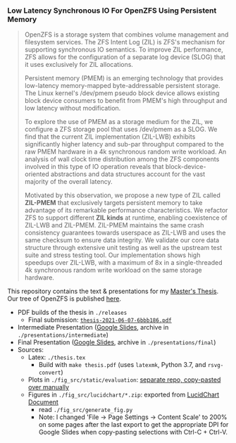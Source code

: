 ### Low Latency Synchronous IO For OpenZFS Using Persistent Memory

> OpenZFS is a storage system that combines volume management and filesystem services.
> The ZFS Intent Log (ZIL) is ZFS's mechanism for supporting synchronous IO semantics.
> To improve ZIL performance, ZFS allows for the configuration of a separate log device (SLOG) that it uses exclusively for ZIL allocations.
> 
> Persistent memory (PMEM) is an emerging technology that provides low-latency memory-mapped byte-addressable persistent storage.
> The Linux kernel's /dev/pmem pseudo block device allows existing block device consumers to benefit from PMEM's high throughput and low latency without modification.
> 
> To explore the use of PMEM as a storage medium for the ZIL, we configure a ZFS storage pool that uses /dev/pmem as a SLOG.
> We find that the current ZIL implementation (ZIL-LWB) exhibits significantly higher latency and sub-par throughput compared to the raw PMEM hardware in a 4k synchronous random write workload.
> An analysis of wall clock time distribution among the ZFS components involved in this type of IO operation reveals that block-device-oriented abstractions and data structures account for the vast majority of the overall latency.
> 
> Motivated by this observation, we propose a new type of ZIL called **ZIL-PMEM** that exclusively targets persistent memory to take advantage of its remarkable performance characteristics.
> We refactor ZFS to support different **ZIL kinds** at runtime, enabling coexistence of ZIL-LWB and ZIL-PMEM.
> ZIL-PMEM maintains the same crash consistency guarantees towards userspace as ZIL-LWB and uses the same checksum to ensure data integrity.
> We validate our core data structure through extensive unit testing as well as the upstream test suite and stress testing tool.
> Our implementation shows high speedups over ZIL-LWB, with a maximum of 8x in a single-threaded 4k synchronous random write workload on the same storage hardware.


This repository contains the text & presentations for my [Master's Thesis](https://github.com/problame/master-thesis/blob/master/releases/thesis-2021-06-07-6bbb186.pdf).
Our tree of OpenZFS is published [here](https://github.com/problame/zfs-master-thesis).

* PDF builds of the thesis in `./releases`
  * Final submission: [`thesis-2021-06-07-6bbb186.pdf`](https://github.com/problame/master-thesis/blob/master/releases/thesis-2021-06-07-6bbb186.pdf)
* Intermediate Presentation ([Google Slides](https://docs.google.com/presentation/d/1bsovsHMcMKI9dxca54QYlfYFpSxTps3s1rI3wVEC_Xw/edit?usp=sharing), archive in `./presentations/intermediate`)
* Final Presentation ([Google Slides](https://docs.google.com/presentation/d/1Sw1P6MAKrdRaDXpTohwd_IvWoCf_ecnDJ1rA1Em-Hm0/edit?usp=sharing), archive in `./presentations/final`)
* Sources:
    * Latex: `./thesis.tex`
        * Build with `make thesis.pdf` (uses `latexmk`, Python 3.7, and `rsvg-convert`)
    * Plots in `./fig_src/static/evaluation`: [separate repo, copy-pasted over manually](https://github.com/problame/master-thesis-evaluation)
    * Figures in `./fig_src/lucidchart/*.zip`: exported from [LucidChart Document](https://lucid.app/lucidchart/f56c7cda-140a-49a2-bfe6-1f31173f1267/view?page=0_0#)
        * read `./fig_src/generate_fig.py`
        * Note: I changed 'File -> Page Settings -> Content Scale' to 200% on some pages after the last export to get the appropriate DPI for Google Slides when copy-pasting selections with Ctrl-C + Ctrl-V.

